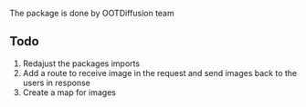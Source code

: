 The package is done by OOTDiffusion team

## Todo
1. Redajust the packages imports
2. Add a route to receive image in the request and send images back to the users in response
3. Create a map for images